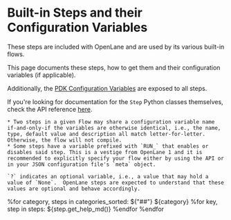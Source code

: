 # Built-in Steps and their Configuration Variables
These steps are included with OpenLane and are used by its various built-in flows.

This page documents these steps, how to get them and their configuration variables (if applicable).

Additionally, the [PDK Configuration Variables](./pdk_config_vars.md) are exposed to all steps.

If you're looking for documentation for the `Step` Python classes themselves, check the API reference [here](./api/steps/index.md).

```{warning}
* Two steps in a given Flow may share a configuration variable name if-and-only-if the variables are otherwise identical, i.e., the name, type, default value and description all match letter-for-letter. Otherwise, the flow will not compile.
* Some steps have a variable prefixed with `RUN_` that enables or disables said step. This is a vestige from OpenLane 1 and it is recommended to explicitly specify your flow either by using the API or in your JSON configuration file's `meta` object.
```


```{note}
`?` indicates an optional variable, i.e., a value that may hold a value of `None`.  OpenLane steps are expected to understand that these values are optional and behave accordingly.
```

%for category, steps in categories_sorted:
${"##"} ${category}
%for key, step in steps:
${step.get_help_md()}
%endfor
%endfor
